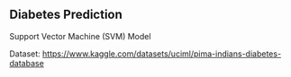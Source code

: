 ## Diabetes Prediction

Support Vector Machine (SVM) Model

Dataset: https://www.kaggle.com/datasets/uciml/pima-indians-diabetes-database

